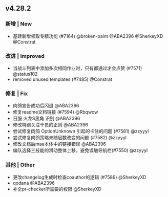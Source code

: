 ## v4.28.2

### 新增 | New

- 基建新增领取专精功能 (#7164) @broken-paint @ABA2396 @SherkeyXD @Constrat

### 改进 | Improved

- 当战斗列表中添加多次相同作业时，只有都通过才会点赞 (#7571) @status102
- removed unused templates (#7485) @Constrat

### 修复 | Fix

- 肉鸽宣告成功后闪退 @ABA2396
- 修复readme文档链接 (#7594) @Rbqwow
- 日服 火龙S黑角 识别 @ABA2396
- 修改特别关注干员的正则 @ABA2396
- 尝试修复肉鸽 OptionUnknown 引起的卡住的问题 (#7581) @zzyyyl
- 尝试修复肉鸽策略未随层数改变的问题 (#7582) @zzyyyl
- 修改文档后maa本体中的链接错误 @ABA2396
- 编队选择三技能的滑动整体上移，避免误触导航栏(#7550) @zzyyyl

### 其他 | Other

- 更改changelog生成时检查coauthor的逻辑 (#7589) @SherkeyXD
- qodana @ABA2396
- 补全pr-checker所需要的权限 @SherkeyXD
